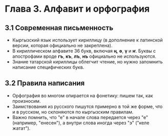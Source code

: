 # Глава 3. Алфавит и орфография

## 3.1 Современная письменность
- Кыргызский язык использует кириллицу (в дополнение к латинской версии, которая официально не закреплена).
- В кириллическом алфавите 36 букв, включая **ң**, **ө**, **ү** и **ҥ**. Буквы с апострофами вроде **гъ**, **къ**, **лъ**, **нъ** официально не используются.
- Знание татарской кириллицы облегчит чтение, но нужно запомнить написание специфических букв.

## 3.2 Правила написания
- Орфография во многом опирается на фонетику: пишем так, как произносим.
- Заимствования из русского пишутся примерно в той же форме, что и в русском, но склоняются по кыргызским правилам.
- Важно помнить, что "е" в начале слова передается через "е" (например, "енесен"), а внутри слова иногда через "э" ("келе жатат").
